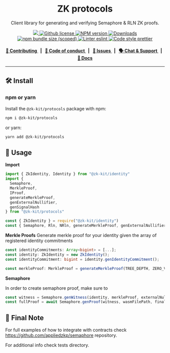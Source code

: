 <p align="center">
    <h1 align="center">
        ZK protocols
    </h1>
    <p align="center">Client library for generating and verifying Semaphore & RLN ZK proofs.</p>
</p>

<p align="center">
    <a href="https://github.com/appliedzkp/zk-kit">
        <img src="https://img.shields.io/badge/project-zk--kit-blue.svg?style=flat-square">
    </a>
    <a href="https://github.com/appliedzkp/zk-kit/blob/main/LICENSE">
        <img alt="Github license" src="https://img.shields.io/github/license/appliedzkp/zk-kit.svg?style=flat-square">
    </a>
    <a href="https://www.npmjs.com/package/@zk-kit/protocols">
        <img alt="NPM version" src="https://img.shields.io/npm/v/@zk-kit/protocols?style=flat-square" />
    </a>
    <a href="https://npmjs.org/package/@zk-kit/protocols">
        <img alt="Downloads" src="https://img.shields.io/npm/dm/@zk-kit/protocols.svg?style=flat-square" />
    </a>
    <a href="https://bundlephobia.com/package/@zk-kit/protocols">
        <img alt="npm bundle size (scoped)" src="https://img.shields.io/bundlephobia/minzip/@zk-kit/protocols" />
    </a>
    <a href="https://eslint.org/">
        <img alt="Linter eslint" src="https://img.shields.io/badge/linter-eslint-8080f2?style=flat-square&logo=eslint" />
    </a>
    <a href="https://prettier.io/">
        <img alt="Code style prettier" src="https://img.shields.io/badge/code%20style-prettier-f8bc45?style=flat-square&logo=prettier" />
    </a>
</p>

<div align="center">
    <h4>
        <a href="/CONTRIBUTING.md">
            👥 Contributing
        </a>
        <span>&nbsp;&nbsp;|&nbsp;&nbsp;</span>
        <a href="/CODE_OF_CONDUCT.md">
            🤝 Code of conduct
        </a>
        <span>&nbsp;&nbsp;|&nbsp;&nbsp;</span>
        <a href="https://github.com/appliedzkp/zk-kit/issues/new/choose">
            🔎 Issues
        </a>
        <span>&nbsp;&nbsp;|&nbsp;&nbsp;</span>
        <a href="https://discord.gg/9B9WgGP6YM">
            🗣️ Chat &amp; Support
        </a>
        <span>&nbsp;&nbsp;|&nbsp;&nbsp;</span>
        <a href="https://appliedzkp.github.io/zk-kit/protocols">
            📘 Docs
        </a>
    </h4>
</div>

---

## 🛠 Install

### npm or yarn

Install the `@zk-kit/protocols` package with npm:

```bash
npm i @zk-kit/protocols
```

or yarn:

```bash
yarn add @zk-kit/protocols
```

## 📜 Usage

**Import**

```typescript
import { ZkIdentity, Identity } from "@zk-kit/identity"
import {
  Semaphore,
  MerkleProof,
  IProof,
  generateMerkleProof,
  genExternalNullifier,
  genSignalHash
} from "@zk-kit/protocols"
```

```javascript
const { ZkIdentity } = require("@zk-kit/identity")
const { Semaphore, Rln, NRln, generateMerkleProof, genExternalNullifier, genSignalHash } = require("@zk-kit/protocols")
```

**Merkle Proofs**
Generate merkle proof for your identity given the array of registered identity commitments

```typescript
const identityCommitments: Array<bigint> = [...];
const identity: ZkIdentity = new ZkIdentity();
const identityCommitment: bigint = identity.genIdentityCommitment();

const merkleProof: MerkleProof = generateMerkleProof(TREE_DEPTH, ZERO_VALUE, NUMBER_OF_LEAVES_PER_NODE, identityCommitments, identityCommitment);
```

**Semaphore**

In order to create semaphore proof, make sure to

```typescript
const witness = Semaphore.genWitness(identity, merkleProof, externalNullifier, signal)
const fullProof = await Semaphore.genProof(witness, wasmFilePath, finalZkeyPath)
```

## 📜 Final Note

For full examples of how to integrate with contracts check https://github.com/appliedzkp/semaphore repository.

For additional info check tests directory.
